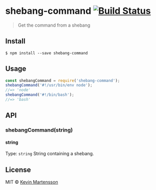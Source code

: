 # shebang-command [![Build Status](https://travis-ci.org/kevva/shebang-command.svg?branch=master)](https://travis-ci.org/kevva/shebang-command)
> Get the command from a shebang
## Install
```
$ npm install --save shebang-command
```
## Usage
```js
const shebangCommand = require('shebang-command');
shebangCommand('#!/usr/bin/env node');
//=> 'node'
shebangCommand('#!/bin/bash');
//=> 'bash'
```
## API
### shebangCommand(string)
#### string
Type: `string`
String containing a shebang.
## License
MIT © [Kevin Martensson](http://github.com/kevva)
